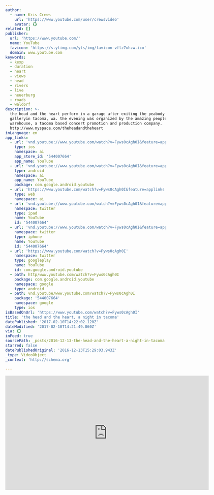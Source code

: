 ```yaml
---
author:
  - name: Kris Crews
    url: 'https://www.youtube.com/user/crewsvideo'
    avatar: {}
related: []
publisher:
  url: 'https://www.youtube.com/'
  name: YouTube
  favicon: 'https://s.ytimg.com/yts/img/favicon-vflz7uhzw.ico'
  domain: www.youtube.com
keywords:
  - kexp
  - duration
  - heart
  - views
  - head
  - rivers
  - live
  - neuerburg
  - roads
  - waldorf
description: >-
  the head and the heart perform in a garage after exiting the peabody waldorf
  galleryin tacoma, wa. the evening was organized by the amazing people from the
  warehouse, a tacoma based concert promotion and production company.
  http://www.myspace.com/theheadandtheheart
inLanguage: en
app_links:
  - url: 'vnd.youtube://www.youtube.com/watch?v=Fyws0cAgh0I&feature=applinks'
    type: ios
    namespace: ai
    app_store_id: '544007664'
    app_name: YouTube
  - url: 'vnd.youtube://www.youtube.com/watch?v=Fyws0cAgh0I&feature=applinks'
    type: android
    namespace: ai
    app_name: YouTube
    package: com.google.android.youtube
  - url: 'https://www.youtube.com/watch?v=Fyws0cAgh0I&feature=applinks'
    type: web
    namespace: ai
  - url: 'vnd.youtube://www.youtube.com/watch?v=Fyws0cAgh0I&feature=applinks'
    namespace: twitter
    type: ipad
    name: YouTube
    id: '544007664'
  - url: 'vnd.youtube://www.youtube.com/watch?v=Fyws0cAgh0I&feature=applinks'
    namespace: twitter
    type: iphone
    name: YouTube
    id: '544007664'
  - url: 'https://www.youtube.com/watch?v=Fyws0cAgh0I'
    namespace: twitter
    type: googleplay
    name: YouTube
    id: com.google.android.youtube
  - path: http/www.youtube.com/watch?v=Fyws0cAgh0I
    package: com.google.android.youtube
    namespace: google
    type: android
  - path: vnd.youtube/www.youtube.com/watch?v=Fyws0cAgh0I
    package: '544007664'
    namespace: google
    type: ios
isBasedOnUrl: 'https://www.youtube.com/watch?v=Fyws0cAgh0I'
title: 'the head and the heart, a night in tacoma'
datePublished: '2017-02-10T14:22:02.120Z'
dateModified: '2017-02-10T14:21:49.860Z'
via: {}
inFeed: true
sourcePath: _posts/2016-12-13-the-head-and-the-heart-a-night-in-tacoma.md
starred: false
datePublishedOriginal: '2016-12-13T15:29:03.943Z'
_type: VideoObject
_context: 'http://schema.org'

---
```

<iframe src="https://cdn.embedly.com/widgets/media.html?src=https%3A%2F%2Fwww.youtube.com%2Fembed%2FFyws0cAgh0I%3Ffeature%3Doembed&amp;url=http%3A%2F%2Fwww.youtube.com%2Fwatch%3Fv%3DFyws0cAgh0I&amp;image=https%3A%2F%2Fi.ytimg.com%2Fvi%2FFyws0cAgh0I%2Fhqdefault.jpg&amp;key=b7d04c9b404c499eba89ee7072e1c4f7&amp;type=text%2Fhtml&amp;schema=youtube" width="640" height="360" scrolling="no" frameborder="0" allowfullscreen="" style=""></iframe>